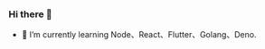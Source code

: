 ### Hi there 👋

- 🌱 I’m currently learning Node、React、Flutter、Golang、Deno.


<!--
**kaichii/kaichii** is a ✨ _special_ ✨ repository because its `README.md` (this file) appears on your GitHub profile.

Here are some ideas to get you started:

- 🔭 I’m currently working on ...
- 🌱 I’m currently learning ...
- 👯 I’m looking to collaborate on ...
- 🤔 I’m looking for help with ...
- 💬 Ask me about ...
-  📫 How to reach me: ...

- 😄 Pronouns: ...
- ⚡ Fun fact: ...
-->
